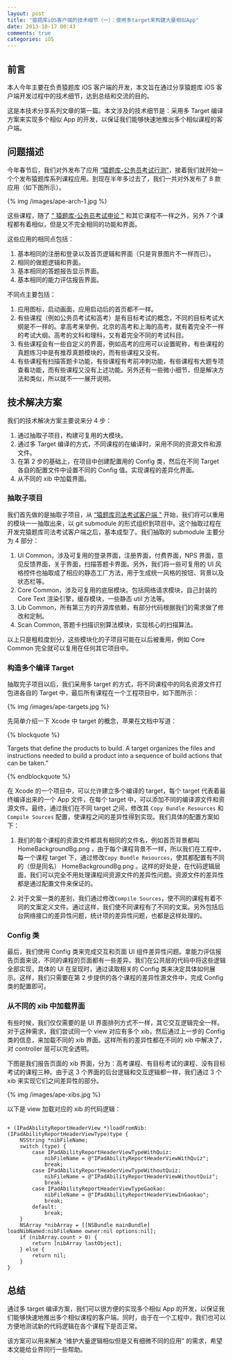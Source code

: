```yaml
---
layout: post
title: "猿题库iOS客户端的技术细节（一）：使用多target来构建大量相似App"
date: 2013-10-17 00:43
comments: true
categories: iOS
---
```


## 前言

本人今年主要在负责猿题库 iOS 客户端的开发，本文旨在通过分享猿题库 iOS 客户端开发过程中的技术细节，达到总结和交流的目的。

这是本技术分享系列文章的第一篇。本文涉及的技术细节是：采用多 Target 编译方案来实现多个相似 App 的开发，以保证我们能够快速地推出多个相似课程的客户端。

<!-- more -->

## 问题描述

今年春节后，我们对外发布了应用 [“猿题库-公务员考试行测”](http://yuantiku.com/m?courseSet=xingce)，接着我们就开始一个个发布猿题库系列课程应用。到现在半年多过去了，我们一共对外发布了 8 款应用（如下图所示）。

{% img /images/ape-arch-1.jpg %}

这些课程，随了 [" 猿题库-公务员考试申论 "](http://yuantiku.com/m?courseSet=shenlun) 和其它课程不一样之外，另外 7 个课程都有着相似，但是又不完全相同的功能和界面。

这些应用的相同点包括：

 1. 基本相同的注册和登录以及首页逻辑和界面（只是背景图片不一样而已）。
 2. 相同的做题逻辑和界面。
 3. 基本相同的答题报告显示界面。
 4. 基本相同的能力评估报告界面。

不同点主要包括：

 1. 应用图标，启动画面，应用启动后的首页都不一样。
 2. 有些课程（例如公务员考试和高考）是有目标考试的概念，不同的目标考试大纲是不一样的。拿高考来举例，北京的高考和上海的高考，就有着完全不一样的考试大纲。高考的文科和理科，又有着完全不同的考试科目。
 3. 有些课程会有一些自定义的界面，例如高考的应用可以设置昵称，有些课程的真题练习中是有推荐真题模块的，而有些课程又没有。
 4. 有些课程有扫描答题卡功能，有些课程有考前冲刺功能，有些课程有大题专项查看功能，而有些课程又没有上述功能。另外还有一些微小细节，但是解决方法和类似，所以就不一一展开说明。

## 技术解决方案

我们的技术解决方案主要说来分 4 步：

 1. 通过抽取子项目，构建可复用的大模块。
 2. 通过多 Target 编译的方式，不同课程的在编译时，采用不同的资源文件和源文件。
 3. 在第 2 步的基础上，在项目中创建配置用的 Config 类，然后在不同 Target 各自的配置文件中设置不同的 Config 值。实现课程的差异化界面。
 4. 从不同的 xib 中加载界面。

### 抽取子项目

我们首先做的是抽取子项目，从 [“猿题库司法考试客户端 "](http://yuantiku.com/m?courseSet=sikao) 开始，我们将可以重用的模块一一抽取出来，以 git submodule 的形式组织到项目中。这个抽取过程在开发完猿题库司法考试客户端之后，基本成型了。我们抽取的 submodule 主要分为 4 部分：

 1. UI Common，涉及可复用的登录界面，注册界面，付费界面，NPS 界面，意见反馈界面，关于界面，扫描答题卡界面。另外，我们将一些可复用的 UI 风格控件也抽取成了相应的静态工厂方法，用于生成统一风格的按钮、背景以及状态栏等。
 2. Core Common，涉及可复用的底层模块。包括网络请求模块，自己封装的 Core Text 渲染引擎，缓存模块，一些静态 util 方法等。
 3. Lib Common，所有第三方的开源库依赖，有部分代码根据我们的需求做了修改和定制。
 4. Scan Common, 答题卡扫描识别算法模块，实现核心的扫描算法。

以上只是粗粒度划分，这些模块化的子项目可能在以后被重用，例如 Core Common 完全就可以复用在任何其它项目中。

### 构造多个编译 Target

抽取完子项目以后，我们采用多 target 的方式，将不同课程中的同名资源文件打包进各自的 Target 中，最后所有课程在一个工程项目中，如下图所示：

{% img /images/ape-targets.jpg %}

先简单介绍一下 Xcode 中 target 的概念，苹果在文档中写道：

{% blockquote %}

Targets that define the products to build. A target organizes the files and instructions needed to build a product into a sequence of build actions that can be taken.”

{% endblockquote %}

在 Xcode 的一个项目中，可以允许建立多个编译的 target，每个 target 代表着最终编译出来的一个 App 文件，在每个 target 中，可以添加不同的编译源文件和资源文件。最终，通过我们在不同 target 之间，修改其 `Copy Bundle Resources` 和 `Compile Sources` 配置，使课程之间的差异性得到实现。我们具体的配置方案如下：

 1. 我们的每个课程的资源文件都具有相同的文件名，例如首页背景都叫 HomeBackgroundBg.png ，由于每个课程背景不一样，所以我们在工程中，每一个课程 target 下，通过修改`Copy Bundle Resources`，使其都配置有不同的（但是同名） HomeBackgroundBg.png 。这样的好处是，在代码逻辑层面，我们可以完全不用处理课程间资源文件的差异性问题。资源文件的差异性都是通过配置文件来保证的。

 2. 对于文案一类的差别，我们通过修改`Compile Sources`，使不同的课程有着不同的文案定义文件。通过这样，我们使不同课程有了不同的文案。另外包括后台网络接口的差异性问题，统计项的差异性问题，也都是这样处理的。

### Config 类

最后，我们使用 Config 类来完成交互和页面 UI 组件差异性问题。拿能力评估报告页面来说，不同的课程的页面都有一些差异。我们在公共层的代码中将这些逻辑全部实现，具体的 UI 在呈现时，通过读取相关的 Config 类来决定具体如何展示。这样，我们只需要在第 2 步提供的各个课程的差异性源文件中，完成 Config 类的配置即可。

### 从不同的 xib 中加载界面

有些时候，我们仅仅需要的是 UI 界面排列方式不一样，其它交互逻辑完全一样。对于这种需求，我们尝试同一个 view 对应有多个 xib，然后通过上一步的 Config 类的信息，来加载不同的 xib 界面。这样所有的差异性都在不同的 xib 中解决了，对 controller 层可以完全透明。

下图是我们报告页面的 xib 界面，分为：高考课程、有目标考试的课程、没有目标考试的课程三种。由于这 3 个界面的后台逻辑和交互逻辑都一样，我们通过 3 个 xib 来实现它们之间差异性的部分。

{% img /images/ape-xibs.jpg %}

以下是 view 加载对应的 xib 的代码逻辑：

``` objc

+ (IPadAbilityReportHeaderView *)loadFromNib:(IPadAbilityReportHeaderViewType)type {
    NSString *nibFileName;
    switch (type) {
        case IPadAbilityReportHeaderViewTypeWithQuiz:
            nibFileName = @"IPadAbilityReportHeaderViewWithQuiz";
            break;
        case IPadAbilityReportHeaderViewTypeWithoutQuiz:
            nibFileName = @"IPadAbilityReportHeaderViewWithoutQuiz";
            break;
        case IPadAbilityReportHeaderViewTypeGaokao:
            nibFileName = @"IPadAbilityReportHeaderViewInGaokao";
            break;
        default:
            break;
    }
    NSArray *nibArray = [[NSBundle mainBundle] loadNibNamed:nibFileName owner:nil options:nil];
    if (nibArray.count > 0) {
        return [nibArray lastObject];
    } else {
        return nil;
    }
}

```

## 总结

通过多 target 编译方案，我们可以很方便的实现多个相似 App 的开发，以保证我们能够快速地推出多个相似课程的客户端。同时，由于在一个工程中，我们也可以方便地测试新的代码逻辑在各个课程下是否正常。

该方案可以用来解决 “维护大量逻辑相似但是又有细微不同的应用” 的需求，希望本文能给业界同行一些帮助。






